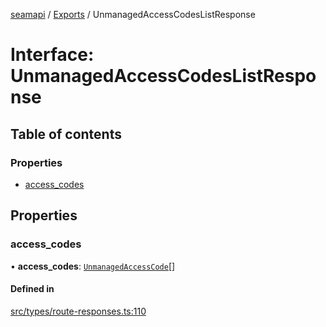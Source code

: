 [seamapi](../README.md) / [Exports](../modules.md) / UnmanagedAccessCodesListResponse

# Interface: UnmanagedAccessCodesListResponse

## Table of contents

### Properties

- [access\_codes](UnmanagedAccessCodesListResponse.md#access_codes)

## Properties

### access\_codes

• **access\_codes**: [`UnmanagedAccessCode`](../modules.md#unmanagedaccesscode)[]

#### Defined in

[src/types/route-responses.ts:110](https://github.com/seamapi/javascript/blob/main/src/types/route-responses.ts#L110)
